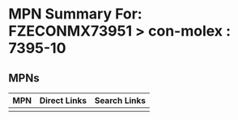 



# MPN Summary For: FZECONMX73951 > con-molex : 7395-10

## MPNs
  

|MPN|Direct Links|Search Links|
| :--- | :--- | :--- |
||||
